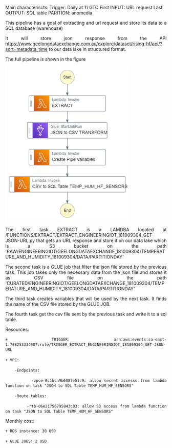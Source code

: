 Main characteriscts:
Trigger: Daily at 11 GTC
First INPUT: URL request
Last OUTPUT: SQL table
PARITION: anomedia

<div style="text-align: justify">

This pipeline has a goal of extracting and url request and store its data to a SQL database (warehouse)

It will store json response from the API https://www.geelongdataexchange.com.au/explore/dataset/rising-hf/api/?sort=metadata_time to our data lake in structured format.

The full pipeline is shown in the figure  


<p align="center">

![alt text](https://github.com/soulfulart-V1/Data_Pipelines_Projects/blob/main/Geelong%20Data%20Exchange/ENGINEERINGIOT/PROJECT_181009304/RESOURCES/IMAGES/PIPELINE_ENGINEERINGIOT_181009304_Temperature_Humidity_HF_sensorsInfo.png?raw=true)

</p>

The first task EXTRACT is a LAMDBA located at /FUNCTIONS/EXTRACT/EXTRACT_ENGINEERINGIOT_181009304_GET-JSON-URL.py that gets an URL response and store it on our data lake which is a S3 bucket on the path 'RAW/ENGINEERINGIOT/GEELONGDATAEXCHANGE_181009304/TEMPERATURE_AND_HUMIDITY_181009304/DATA/PARTITIONDAY'

The second task is a GLUE job that filter the json file stored by the previous task. This job takes only the necessary data from the json file and stores it as CSV file on the path 'CURATED/ENGINEERINGIOT/GEELONGDATAEXCHANGE_181009304/TEMPERATURE_AND_HUMIDITY_181009304/DATA/PARTITIONDAY'

The third task creates variables that will be used by the next task. It finds the name of the CSV file stored by the GLUE JOB.

The fourth task get the csv file sent by the previous task and write it to a sql table.

 Resources:

    + TRIGGER: arn:aws:events:sa-east-1:708253334587:rule/TRIGGER_EXTRACT_ENGINEERINGIOT_181009304_GET-JSON-URL

    + VPC: 

        -Endpoints:

            -vpce-0c1bca9b6087e51c9: allow secret accesss from lambda function on task "JSON to SQL Table TEMP_HUM_HF_SENSORS"

        -Route tables:

            -rtb-06e21756795843c03: allow S3 access from lambda function on task "JSON to SQL Table TEMP_HUM_HF_SENSORS"

Monthly cost:

    + RDS instance: 30 USD

    + GLUE JOBS: 2 USD

</div>